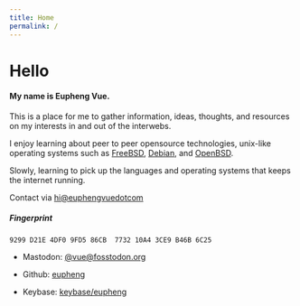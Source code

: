 ```yaml
---
title: Home
permalink: /
---
```


# Hello

#### My name is Eupheng Vue.

This is a place for me to gather information, ideas, thoughts, and resources on my interests in and out of the interwebs.

I enjoy learning about peer to peer opensource technologies, unix-like operating systems such as [FreeBSD](https://freebsd.org), [Debian](https://debian.org), and [OpenBSD](https://openbsd.org).

Slowly, learning to pick up the languages and operating systems that keeps the internet running.

Contact via [hi@euphengvuedotcom](mailto:hi@euphengvue.com)

##### Fingerprint
````
9299 D21E 4DF0 9FD5 86CB  7732 10A4 3CE9 B46B 6C25

````

- Mastodon: [@vue@fosstodon.org](https://fosstodon.org/@vue)

- Github: [eupheng](https://github.com/eupheng)

- Keybase: [keybase/eupheng](https://keybase.io/eupheng)